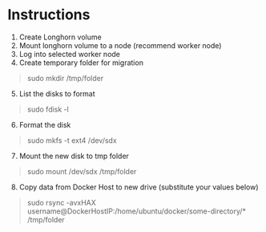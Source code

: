 # Instructions
1. Create Longhorn volume
2. Mount longhorn volume to a node (recommend worker node)
3. Log into selected worker node
4. Create temporary folder for migration
> sudo mkdir /tmp/folder
5. List the disks to format
> sudo fdisk -l
6. Format the disk 
> sudo mkfs -t ext4 /dev/sdx
7. Mount the new disk to tmp folder
> sudo mount /dev/sdx /tmp/folder
8. Copy data from Docker Host to new drive (substitute your values below)
> sudo rsync -avxHAX username@DockerHostIP:/home/ubuntu/docker/some-directory/* /tmp/folder